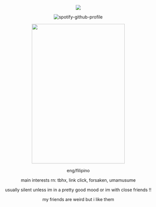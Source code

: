<div align="center">

![](https://komarev.com/ghpvc/?username=weather-girl&label=trust+value&color=3aba8f)
  
![spotify-github-profile](https://spotify-github-profile.kittinanx.com/api/view?uid=0peo08kixd2cq5azcvpkxhvb5&cover_image=true&theme=natemoo-re&show_offline=false&background_color=121212&interchange=false&bar_color=76ade8&bar_color_cover=false)

<img src="https://github.com/user-attachments/assets/341e7a92-5df9-4baf-923d-86b783599b3c" width="300" height="450"/>

eng/filipino

main interests rn: tbhx, link click, forsaken, umamusume

usually silent unless im in a pretty good mood or im with close friends !!

my friends are weird but i like them
</div>
